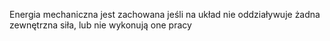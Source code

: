 Energia mechaniczna jest zachowana jeśli na układ nie oddziaływuje żadna zewnętrzna siła, lub nie wykonują one pracy